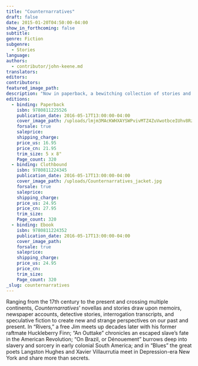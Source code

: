 ```yaml
---
title: "Counternarratives"
draft: false
date: 2015-01-20T04:50:00-04:00
show_in_forthcoming: false
subtitle:
genre: Fiction
subgenre:
  - Stories
language:
authors:
  - contributor/john-keene.md
translators:
editors:
contributors:
featured_image_path:
description: "Now in paperback, a bewitching collection of stories and novellas that are “suspenseful, thought-provoking, mystical, and haunting” (Publishers Weekly) "
editions:
  - binding: Paperback
    isbn: 9780811225526
    publication_date: 2016-05-17T13:00:00-04:00
    cover_image_path: /uploads/lmjm3MAcKWHXAYSWPvivMTZ4ZuVwotbceIUhv8Rz1vo.jpeg
    forsale: true
    saleprice:
    shipping_charge:
    price_us: 16.95
    price_cn: 21.95
    trim_size: 5 x 8"
    Page_count: 320
  - binding: Clothbound
    isbn: 9780811224345
    publication_date: 2016-05-17T13:00:00-04:00
    cover_image_path: /uploads/Counternarratives_jacket.jpg
    forsale: true
    saleprice:
    shipping_charge:
    price_us: 24.95
    price_cn: 27.95
    trim_size:
    Page_count: 320
  - binding: Ebook
    isbn: 9780811224352
    publication_date: 2016-05-17T13:00:00-04:00
    cover_image_path:
    forsale: true
    saleprice:
    shipping_charge:
    price_us: 24.95
    price_cn:
    trim_size:
    Page_count: 320
_slug: counternarratives
---
```


Ranging from the 17th century to the present and crossing multiple continents, _Counternarratives_’ novellas and stories draw upon memoirs, newspaper accounts, detective stories, interrogation transcripts, and speculative fiction to create new and strange perspectives on our past and present. In “Rivers,” a free Jim meets up decades later with his former raftmate Huckleberry Finn; “An Outtake” chronicles an escaped slave’s fate in the American Revolution; “On Brazil, or Dénouement” burrows deep into slavery and sorcery in early colonial South America; and in “Blues” the great poets Langston Hughes and Xavier Villaurrutia meet in Depression-era New York and share more than secrets.

